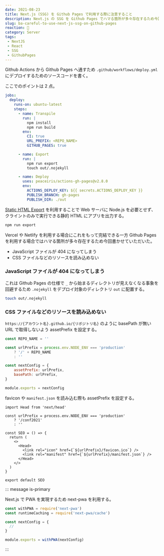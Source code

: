 ```yaml
---
date: 2021-08-23
title: Next.js (SSG) を Github Pages で利用する際に注意すること
description: Next.js の SSG を Github Pages でハマる箇所が多々存在するため今回書かせていただいた。
slug: ba-careful-to-use-next-js-ssg-on-github-pages
reaction: 🥴
category: Server
tags: 
 - NextJS
 - React
 - SSG
 - GithubPages
---
```


Github Actions から Github Pages へ通すため `.github/workflows/deploy.yml` にデプロイするためのソースコードを書く。

ここでのポイントは 2 点。

```yml
jobs:
  deploy:
    runs-on: ubuntu-latest
    steps:
      - name: Transpile
        run: |
          npm install
          npm run build
        env:
          CI: true
          URL_PREFIX: <REPO_NAME>
          GITHUB_PAGES: true

      - name: Export
        run: |
          npm run export
          touch out/.nojekyll

      - name: Deploy
        uses: peaceiris/actions-gh-pages@v2.8.0
        env:
          ACTIONS_DEPLOY_KEY: ${{ secrets.ACTIONS_DEPLOY_KEY }}
          PUBLISH_BRANCH: gh-pages
          PUBLISH_DIR: ./out
```

[Static HTML Export](https://nextjs.org/docs/advanced-features/static-html-export) を利用することで Web サーバに Node.js を必要とせず、クライントのみで実行できる静的 HTML にアプリを出力する。

```bash
npm run export
```

Vercel や Netlify を利用する場合にこれをもって完結できる一方 Github Pages を利用する場合ではハマる箇所が多々存在するため今回書かせていただいた。

- JavaScript ファイルが 404 になってしまう
- CSS ファイルなどのリソースを読み込めない

### JavaScript ファイルが 404 になってしまう

これは Github Pages の仕様で `_` から始まるディレクトリが見えなくなる事象を回避するため `.nojekyll` をデプロイ対象のディレクトリ `out` に配置する。

```bash
touch out/.nojekyll
```

### CSS ファイルなどのリソースを読み込めない

`https://{アカウント名}.github.io/{リポジトリ名}` のように basePath が無い URL で取得しないよう assetPrefix を設定する。

```js
const REPO_NAME = ''

const urlPrefix = process.env.NODE_ENV === 'production'
    ? '/' + REPO_NAME
    : ''

const nextConfig = {
    assetPrefix: urlPrefix,
    basePath: urlPrefix,
}

module.exports = nextConfig
```

favicon や `manifest.json` を読み込む際も assetPrefix を設定する。

```tsx
import Head from 'next/head'

const urlPrefix = process.env.NODE_ENV === 'production'
    ? '/conf2021'
    : ''

const SEO = () => {
  return (
    <>
      <Head>
        <link rel="icon" href={`${urlPrefix}/favicon.ico`} />
        <link rel="manifest" href={`${urlPrefix}/manifest.json`} />
      </Head>
    </>
  )
}

export default SEO
```

::: message is-primary

Next.js で PWA を実現するため next-pwa を利用する。

```js
const withPWA = require('next-pwa')
const runtimeCaching = require('next-pwa/cache')

const nextConfig = {
  //
}

module.exports = withPWA(nextConfig)
```

:::
